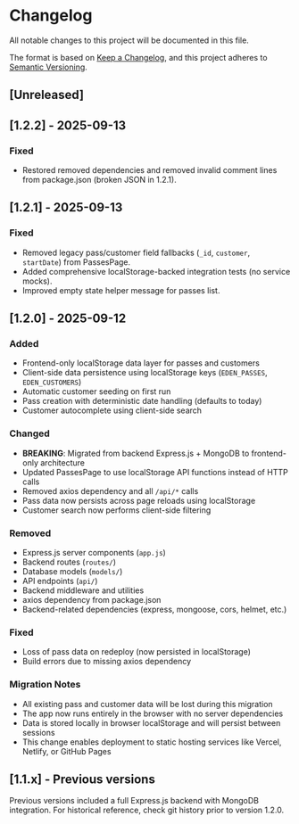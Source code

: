 # Changelog

All notable changes to this project will be documented in this file.

The format is based on [Keep a Changelog](https://keepachangelog.com/en/1.0.0/),
and this project adheres to [Semantic Versioning](https://semver.org/spec/v2.0.0.html).

## [Unreleased]

## [1.2.2] - 2025-09-13
### Fixed
- Restored removed dependencies and removed invalid comment lines from package.json (broken JSON in 1.2.1).

## [1.2.1] - 2025-09-13
### Fixed
- Removed legacy pass/customer field fallbacks (`_id`, `customer`, `startDate`) from PassesPage.
- Added comprehensive localStorage-backed integration tests (no service mocks).
- Improved empty state helper message for passes list.

## [1.2.0] - 2025-09-12
### Added
- Frontend-only localStorage data layer for passes and customers
- Client-side data persistence using localStorage keys (`EDEN_PASSES`, `EDEN_CUSTOMERS`)
- Automatic customer seeding on first run
- Pass creation with deterministic date handling (defaults to today)
- Customer autocomplete using client-side search

### Changed
- **BREAKING**: Migrated from backend Express.js + MongoDB to frontend-only architecture
- Updated PassesPage to use localStorage API functions instead of HTTP calls
- Removed axios dependency and all `/api/*` calls
- Pass data now persists across page reloads using localStorage
- Customer search now performs client-side filtering

### Removed
- Express.js server components (`app.js`)
- Backend routes (`routes/`)
- Database models (`models/`)
- API endpoints (`api/`)
- Backend middleware and utilities
- axios dependency from package.json
- Backend-related dependencies (express, mongoose, cors, helmet, etc.)

### Fixed
- Loss of pass data on redeploy (now persisted in localStorage)
- Build errors due to missing axios dependency

### Migration Notes
- All existing pass and customer data will be lost during this migration
- The app now runs entirely in the browser with no server dependencies
- Data is stored locally in browser localStorage and will persist between sessions
- This change enables deployment to static hosting services like Vercel, Netlify, or GitHub Pages

## [1.1.x] - Previous versions
Previous versions included a full Express.js backend with MongoDB integration.
For historical reference, check git history prior to version 1.2.0.
